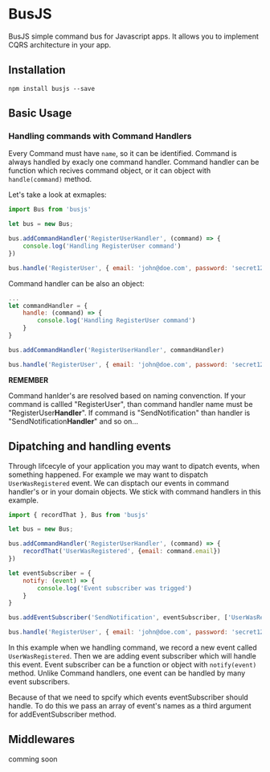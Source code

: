 # BusJS
BusJS simple command bus for Javascript apps. It allows you to implement CQRS architecture in your app.

## Installation

`npm install busjs --save`

## Basic Usage

### Handling commands with Command Handlers
Every Command must have `name`, so it can be identified. Command is always handled by exacly one command handler. Command handler can be function which recives command object, or it can object with `handle(command)` method.

Let's take a look at exmaples:
```javascript
import Bus from 'busjs'

let bus = new Bus;

bus.addCommandHandler('RegisterUserHandler', (command) => {
    console.log('Handling RegisterUser command')
})

bus.handle('RegisterUser', { email: 'john@doe.com', password: 'secret123' })
```
Command handler can be also an object:
```javascript
...
let commandHandler = {
    handle: (command) => {
        console.log('Handling RegisterUser command')
    }
}

bus.addCommandHandler('RegisterUserHandler', commandHandler)

bus.handle('RegisterUser', { email: 'john@doe.com', password: 'secret123' })
```
**REMEMBER**

Command hanlder's are resolved based on naming convenction.
If your command is callled "RegisterUser", than command handler name must be "RegisterUser**Handler**". If command is "SendNotification" than handler is "SendNotification**Handler**" and so on...

## Dipatching and handling events
Through lifcecyle of your application you may want to dipatch events, when something happened. For example we may want to dispatch `UserWasRegistered` event. We can disptach our events in command handler's or in your domain objects. We stick with command handlers in this example.
```javascript
import { recordThat }, Bus from 'busjs'

let bus = new Bus;

bus.addCommandHandler('RegisterUserHandler', (command) => {
    recordThat('UserWasRegistered', {email: command.email})
})

let eventSubscriber = {
    notify: (event) => {
        console.log('Event subscriber was trigged')
    }
}

bus.addEventSubscriber('SendNotification', eventSubscriber, ['UserWasRegistered'])

bus.handle('RegisterUser', { email: 'john@doe.com', password: 'secret123' })
```
In this example when we handling command, we record a new event called `UserWasRegistered`. Then we are adding event subscriber which will handle this event. Event subscriber can be a function or object with `notify(event)` method. Unlike Command handlers, one event can be handled by many event subscribers.

Because of that we need to spcify which events eventSubscriber should handle. To do this we pass an array of event's names as a third argument for addEventSubscriber method.
## Middlewares
comming soon
